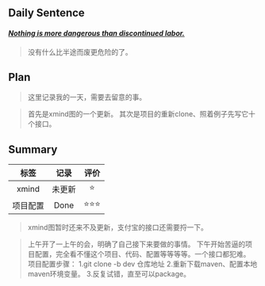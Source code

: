 ## **Daily Sentence**
#### <u>*Nothing is more dangerous than discontinued labor.*</u>
> 没有什么比半途而废更危险的了。

## **Plan**
>这里记录我的一天，需要去留意的事。

> 首先是xmind图的一个更新。
> 其次是项目的重新clone、照着例子先写它十个接口。

## **Summary**
| 标签  | 记录  | 评价  |
| :---: | :---: | :---: |
|   xmind    |   未更新    | ⭐  |
|   项目配置    |   Done    | ⭐⭐⭐  |
> xmind图暂时还来不及更新，支付宝的接口还需要捋一下。

> 上午开了一上午的会，明确了自己接下来要做的事情。
> 下午开始苦逼的项目配置，完全看不懂这个项目、代码、配置等等等等。一个接口都犯难。
> 项目配置步骤：
> 1.git clone -b dev 仓库地址
> 2.重新下载maven、配置本地maven环境变量。
> 3.反复试错，直至可以package。


